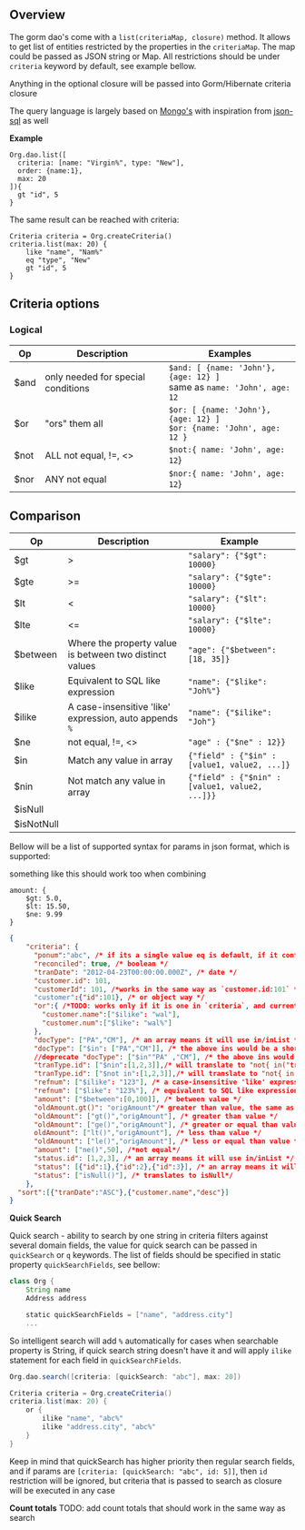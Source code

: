 ## Overview

The gorm dao's come with a `list(criteriaMap, closure)` method. It allows to get list of entities restricted by
the properties in the `criteriaMap`. The map could be passed as JSON string or Map. All restrictions should be under `criteria` keyword by default, see example
bellow.

Anything in the optional closure will be passed into Gorm/Hibernate criteria closure

The query language is largely based on [Mongo's](https://docs.mongodb.com/manual/reference/operator/query/)
with inspiration from [json-sql](https://github.com/2do2go/json-sql/) as well

**Example**

```
Org.dao.list([
  criteria: [name: "Virgin%", type: "New"],
  order: {name:1},
  max: 20
]){
  gt "id", 5
}
```

The same result can be reached with criteria:

```
Criteria criteria = Org.createCriteria()
criteria.list(max: 20) {
    like "name", "Nam%"
    eq "type", "New"
    gt "id", 5
}
```

## Criteria options

### Logical

|  Op  |            Description             |                                  Examples                                  |
| ---- | ---------------------------------- | -------------------------------------------------------------------------- |
| $and | only needed for special conditions | `$and: [ {name: 'John'}, {age: 12} ]` <br> same as `name: 'John', age: 12` |
| $or  | "ors" them all                     | `$or: [ {name: 'John'}, {age: 12} ]` <br> `$or: {name: 'John', age: 12 }`  |
| $not | ALL not equal, !=, <>              | `$not:{ name: 'John', age: 12`}                                            |
| $nor | ANY not equal                      | `$nor:{ name: 'John', age: 12`}                                            |

## Comparison

|     Op     |                       Description                       |                    Example                     |
| ---------- | ------------------------------------------------------- | ---------------------------------------------- |
| $gt        | >                                                       | `"salary": {"$gt": 10000}`                     |
| $gte       | >=                                                      | `"salary": {"$gte": 10000}`                    |
| $lt        | <                                                       | `"salary": {"$lt": 10000}`                     |
| $lte       | <=                                                      | `"salary": {"$lte": 10000}`                    |
| $between   | Where the property value is between two distinct values | `"age": {"$between": [18, 35]}`                |
| $like      | Equivalent to SQL like expression                       | `"name": {"$like": "Joh%"}`                    |
| $ilike     | A case-insensitive 'like' expression, auto appends `%`  | `"name": {"$ilike": "Joh"}`                    |
| $ne        | not equal, !=, <>                                       | `"age" : {"$ne" : 12}}`                        |
| $in        | Match any value in array                                | `{"field" : {"$in" : [value1, value2, ...]}`   |
| $nin       | Not match any value in array                            | `{"field" : {"$nin" : [value1, value2, ...]}}` |
| $isNull    |                                                         |                                                |
| $isNotNull |                                                         |                                                |

Bellow will be a list of supported syntax for params in json format, which is supported:

something like this should work too when combining

```
amount: {
	$gt: 5.0,
	$lt: 15.50,
	$ne: 9.99
}
```

```json
{
    "criteria": {
      "ponum":"abc", /* if its a single value eq is default, if it contains % then it uses ilike */
      "reconciled": true, /* boolean */
      "tranDate": "2012-04-23T00:00:00.000Z", /* date */
      "customer.id": 101,
      "customerId": 101, /*works in the same way as `customer.id:101` */
      "customer":{"id":101}, /* or object way */
      "or":{ /*TODO: works only if it is one in `criteria`, and currently only on first level*/
        "customer.name":["$ilike": "wal"],
        "customer.num":["$like": "wal%"]
      },
      "docType": ["PA","CM"], /* an array means it will use in/inList */  
      "docType": ["$in": ["PA","CM"]], /* the above ins would be a short cut for this*/
      //deprecate "docType": ["$in""PA" ,"CM"], /* the above ins would be a short cut for this*/
      "tranType.id": ["$nin":[1,2,3]],/* will translate to "not{ in("tranType.id",[1,2,3])]" */
      "tranType.id": ["$not in":[1,2,3]],/* will translate to "not{ in("tranType.id",[1,2,3])]" */
      "refnum": ["$ilike": "123"], /* a case-insensitive 'like' expression append the % */
      "refnum": ["$like": "123%"], /* equivalent to SQL like expression */
      "amount": ["$between":[0,100]], /* between value */
      "oldAmount.gt()": "origAmount"/* greater than value, the same as bellow*/
      "oldAmount": ["gt()","origAmount"], /* greater than value */
      "oldAmount": ["ge()","origAmount"], /* greater or equal than value */"
      oldAmount": ["lt()","origAmount"], /* less than value */
      "oldAmount": ["le()","origAmount"], /* less or equal than value */
      "amount": ["ne()",50], /*not equal*/
      "status.id": [1,2,3], /* an array means it will use in/inList */
      "status": [{"id":1},{"id":2},{"id":3}], /* an array means it will use in/inList */
      "status": ["isNull()"], /* translates to isNull*/
    },
  "sort":[{"tranDate":"ASC"},{"customer.name","desc"}]
}
```
**Quick Search**

Quick search - ability to search by one string in criteria filters against several domain fields, the value for quick
search can be passed in `quickSearch` or `q` keywords. The list of fields should be specified in static property `quickSearchFields`, see bellow:

```groovy
class Org {
	String name
    Address address

    static quickSearchFields = ["name", "address.city"]
    ...

```
So intelligent search will add `%` automatically for cases when searchable property is String, if quick search string doesn't have it and will apply `ilike` statement
for each field in `quickSearchFields`.

```groovy
Org.dao.search([criteria: [quickSearch: "abc"], max: 20])

```

```groovy
Criteria criteria = Org.createCriteria()
criteria.list(max: 20) {
    or {
        ilike "name", "abc%"
        ilike "address.city", "abc%"
    }
}
```
Keep in mind that quickSearch has higher priority then regular search fields, and if params are
`[criteria: [quickSearch: "abc", id: 5]]`, then `id` restriction will be ignored, but criteria that is passed to search
as closure will be executed in any case

**Count totals**
TODO: add count totals that should work in the same way as search
